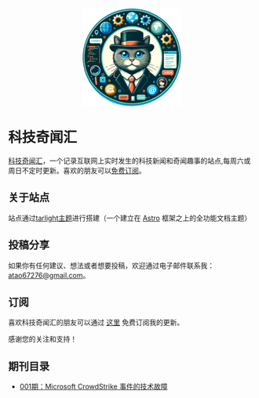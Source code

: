 <p align="center">
<img width="200" src="https://raw.githubusercontent.com/binarycoder777/binarycoder777.github.io/main/public/favicon.ico">
</p>

# 科技奇闻汇



[科技奇闻汇](https://binarycoder777.github.io/zh-cn/)，一个记录互联网上实时发生的科技新闻和奇闻趣事的站点,每周六或周日不定时更新。喜欢的朋友可以[免费订阅]( http://localhost:4321/rss.xml)。

## 关于站点

站点通过[tarlight主题](https://starlight.astro.build/getting-started/)进行搭建（一个建立在 [Astro](https://astro.build/) 框架之上的全功能文档主题）

## 投稿分享

如果你有任何建议、想法或者想要投稿，欢迎通过电子邮件联系我：atao67276@gmail.com。

## 订阅

喜欢科技奇闻汇的朋友可以通过 [这里](http://localhost:4321/rss.xml) 免费订阅我的更新。

感谢您的关注和支持！


## 期刊目录

- [001期：Microsoft CrowdStrike 事件的技术故障](https://binarycoder777.github.io/zh-cn/2024%E5%B9%B4/7%E6%9C%88/001%E6%9C%9F/)